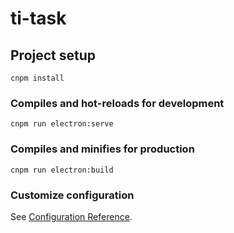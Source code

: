 # ti-task

## Project setup
```
cnpm install
```

### Compiles and hot-reloads for development
```
cnpm run electron:serve
```

### Compiles and minifies for production
```
cnpm run electron:build
```

### Customize configuration
See [Configuration Reference](https://cli.vuejs.org/config/).
